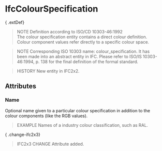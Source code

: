 # IfcColourSpecification

{ .extDef}
> NOTE  Definition according to ISO/CD 10303-46:1992  
> The colour specification entity contains a direct colour definition. Colour component values refer directly to a specific colour space.

> NOTE  Corresponding ISO 10303 name: colour_specification. It has been made into an abstract entity in IFC. Please refer to ISO/IS 10303-46:1994, p. 138 for the final definition of the formal standard.

> HISTORY  New entity in IFC2x2.

## Attributes

### Name
Optional name given to a particular colour specification in addition to the colour components (like the RGB values).
> EXAMPLE  Names of a industry colour classification, such as RAL.

{ .change-ifc2x3}
> IFC2x3 CHANGE  Attribute added.
